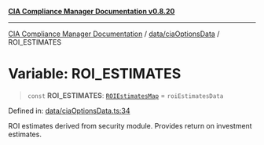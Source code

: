 [**CIA Compliance Manager Documentation v0.8.20**](../../../README.md)

***

[CIA Compliance Manager Documentation](../../../modules.md) / [data/ciaOptionsData](../README.md) / ROI\_ESTIMATES

# Variable: ROI\_ESTIMATES

> `const` **ROI\_ESTIMATES**: [`ROIEstimatesMap`](../../../types/interfaces/ROIEstimatesMap.md) = `roiEstimatesData`

Defined in: [data/ciaOptionsData.ts:34](https://github.com/Hack23/cia-compliance-manager/blob/9180e2700dca841f6711d7243c036db4de73db57/src/data/ciaOptionsData.ts#L34)

ROI estimates derived from security module.
Provides return on investment estimates.
